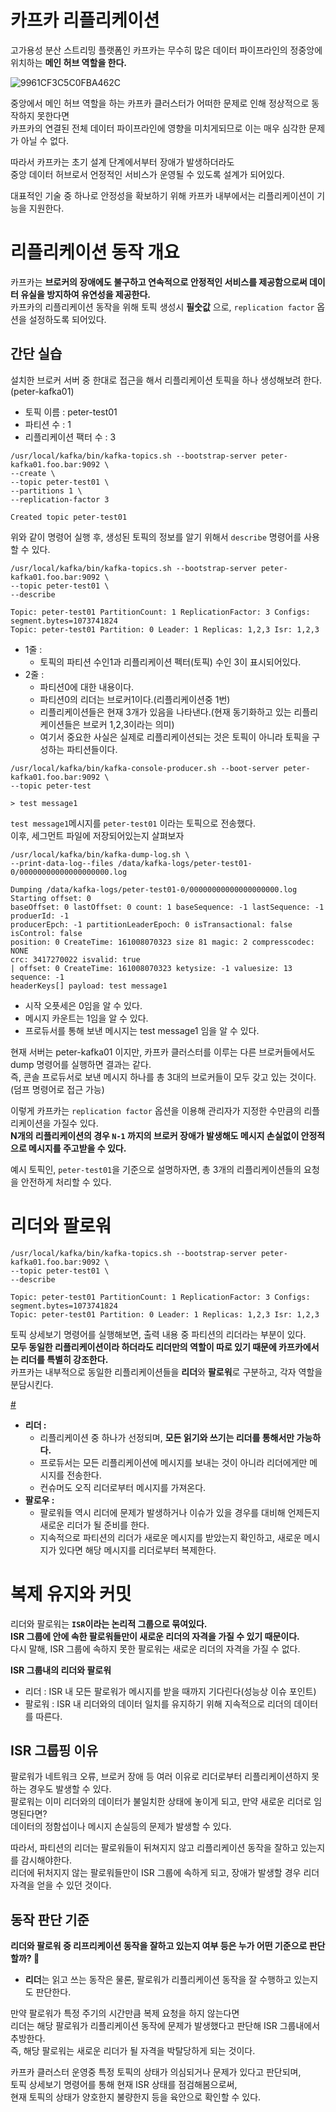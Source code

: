 # 카프카 리플리케이션 
  
고가용성 분산 스트리밍 플랫폼인 카프카는 무수히 많은 데이터 파이프라인의 정중앙에 위치하는 **메인 허브 역할을 한다.**        

![9961CF3C5C0FBA462C](https://user-images.githubusercontent.com/50267433/150273392-d8e9d94b-2ed8-498f-a458-d348e65f1e98.png)
  
중앙에서 메인 허브 역할을 하는 카프카 클러스터가 어떠한 문제로 인해 정상적으로 동작하지 못한다면         
카프카의 연결된 전체 데이터 파이프라인에 영향을 미치게되므로 이는 매우 심각한 문제가 아닐 수 없다.     
     
따라서 카프카는 초기 설계 단계에서부터 장애가 발생하더라도   
중앙 데이터 허브로서 언정적인 서비스가 운영될 수 있도록 설계가 되어있다.      
  
대표적인 기술 중 하나로 안정성을 확보하기 위해 카프카 내부에서는 리플리케이션이 기능을 지원한다.     

# 리플리케이션 동작 개요 
  
카프카는 **브로커의 장애에도 불구하고 연속적으로 안정적인 서비스를 제공함으로써 데이터 유실을 방지하여 유연성을 제공한다.**          
카프카의 리플리케이션 동작을 위해 토픽 생성시 **필숫값** 으로, `replication factor` 옵션을 설정하도록 되어있다.      
  
## 간단 실습 

설치한 브로커 서버 중 한대로 접근을 해서 리플리케이션 토픽을 하나 생성해보려 한다.(peter-kafka01)   

* 토픽 이름 : peter-test01
* 파티션 수 : 1
* 리플리케이션 팩터 수 : 3

```console
/usr/local/kafka/bin/kafka-topics.sh --bootstrap-server peter-kafka01.foo.bar:9092 \
--create \
--topic peter-test01 \
--partitions 1 \
--replication-factor 3

Created topic peter-test01
```
위와 같이 명령어 실행 후, 생성된 토픽의 정보를 알기 위해서 `describe` 명령어를 사용할 수 있다.   

```console
/usr/local/kafka/bin/kafka-topics.sh --bootstrap-server peter-kafka01.foo.bar:9092 \
--topic peter-test01 \
--describe

Topic: peter-test01 PartitionCount: 1 ReplicationFactor: 3 Configs: segment.bytes=1073741824 
Topic: peter-test01 Partition: 0 Leader: 1 Replicas: 1,2,3 Isr: 1,2,3
```
* 1줄 : 
    * 토픽의 파티션 수인1과 리플리케이션 펙터(토픽) 수인 3이 표시되어있다.      
* 2줄 : 
    * 파티션0에 대한 내용이다.   
    * 파티션0의 리더는 브로커1이다.(리플리케이션중 1번)  
    * 리플리케이션들은 현재 3개가 있음을 나타낸다.(현재 동기화하고 있는 리플리케이션들은 브로커 1,2,3이라는 의미)      
    * 여기서 중요한 사실은 실제로 리플리케이션되는 것은 토픽이 아니라 토픽을 구성하는 파티션들이다.  

```console
/usr/local/kafka/bin/kafka-console-producer.sh --boot-server peter-kafka01.foo.bar:9092 \
--topic peter-test

> test message1
```  
`test message1`메시지를 `peter-test01` 이라는 토픽으로 전송했다.        
이후, 세그먼트 파일에 저장되어있는지 살펴보자     
    
```console
/usr/local/kafka/bin/kafka-dump-log.sh \  
--print-data-log--files /data/kafka-logs/peter-test01-0/00000000000000000000.log
```
```console
Dumping /data/kafka-logs/peter-test01-0/00000000000000000000.log  
Starting offset: 0
baseOffset: 0 lastOffset: 0 count: 1 baseSequence: -1 lastSequence: -1 produerId: -1 
producerEpch: -1 partitionLeaderEpoch: 0 isTransactional: false isControl: false
position: 0 CreateTime: 161008070323 size 81 magic: 2 compresscodec: NONE   
crc: 3417270022 isvalid: true
| offset: 0 CreateTime: 161008070323 ketysize: -1 valuesize: 13 sequence: -1   
headerKeys[] payload: test message1
``` 
* 시작 오픗세은 0임을 알 수 있다.       
* 메시지 카운트는 1임을 알 수 있다.      
* 프로듀서를 통해 보낸 메시지는 test message1 임을 알 수 있다.   

현재 서버는 peter-kafka01 이지만, 카프카 클러스터를 이루는 다른 브로커들에서도 dump 명령어를 실행하면 결과는 같다.   
즉, 콘솔 프로듀서로 보낸 메시지 하나를 총 3대의 브로커들이 모두 갖고 있는 것이다.(덤프 명령어로 접근 가능)     
        
이렇게 카프카는 `replication factor` 옵션을 이용해 관리자가 지정한 수만큼의 리플리케이션을 가질수 있다.      
**N개의 리플리케이션의 경우 `N-1` 까지의 브로커 장애가 발생해도 메시지 손실없이 안정적으로 메시지를 주고받을 수 있다.**         
    
예시 토픽인, `peter-test01`을 기준으로 설명하자면, 총 3개의 리플리케이션들의 요청을 안전하게 처리할 수 있다.     
  
# 리더와 팔로워   

```console
/usr/local/kafka/bin/kafka-topics.sh --bootstrap-server peter-kafka01.foo.bar:9092 \
--topic peter-test01 \
--describe

Topic: peter-test01 PartitionCount: 1 ReplicationFactor: 3 Configs: segment.bytes=1073741824 
Topic: peter-test01 Partition: 0 Leader: 1 Replicas: 1,2,3 Isr: 1,2,3
```
 
토픽 상세보기 명령어를 실행해보면, 출력 내용 중 파티션의 리더라는 부분이 있다.        
**모두 동일한 리플리케이션이라 하더라도 리더만의 역할이 따로 있기 때문에 카프카에서는 리더를 특별히 강조한다.**    
카프카는 내부적으로 동일한 리플리케이션들을 **리더**와 **팔로워**로 구분하고, 각자 역할을 분담시킨다.       

[#](#) 

* **리더 :** 
    * 리플리케이션 중 하나가 선정되며, **모든 읽기와 쓰기는 리더를 통해서만 가능하다.**             
    * 프로듀서는 모든 리플리케이션에 메시지를 보내는 것이 아니라 리더에게만 메시지를 전송한다.       
    * 컨슈머도 오직 리더로부터 메시지를 가져온다.   
* **팔로우 :**
    * 팔로워들 역시 리더에 문제가 발생하거나 이슈가 있을 경우를 대비해 언제든지 새로운 리더가 될 준비를 한다.    
    * 지속적으로 파티션의 리더가 새로운 메시지를 받았는지 확인하고, 새로운 메시지가 있다면 해당 메시지를 리더로부터 복제한다.   
   
# 복제 유지와 커밋   
  
리더와 팔로워는 **`ISR`이라는 논리적 그룹으로 묶여있다.**          
**ISR 그룹에 안에 속한 팔로워들만이 새로운 리더의 자격을 가질 수 있기 때문이다.**           
다시 말해, ISR 그룹에 속하지 못한 팔로워는 새로운 리더의 자격을 가질 수 없다.          
    
**ISR 그룹내의 리더와 팔로워**  
* 리더 : ISR 내 모든 팔로워가 메시지를 받을 때까지 기다린다(성능상 이슈 포인트)   
* 팔로워 : ISR 내 리더와의 데이터 일치를 유지하기 위해 지속적으로 리더의 데이터를 따른다.     

## ISR 그룹핑 이유 

팔로워가 네트워크 오류, 브로커 장애 등 여러 이유로 리더로부터 리플리케이션하지 못하는 경우도 발생할 수 있다.           
팔로워는 이미 리더와의 데이터가 불일치한 상태에 놓이게 되고, 만약 새로운 리더로 임명된다면?            
데이터의 정함섭이나 메시지 손실등의 문제가 발생할 수 있다.         
             
따라서, 파티션의 리더는 팔로워들이 뒤쳐지지 않고 리플리케이션 동작을 잘하고 있는지를 감시해야한다.               
리더에 뒤처지지 않는 팔로워들만이 ISR 그룹에 속하게 되고, 장애가 발생할 경우 리더 자격을 얻을 수 있던 것이다.         

## 동작 판단 기준 
**리더와 팔로워 중 리프리케이션 동작을 잘하고 있는지 여부 등은 누가 어떤 기준으로 판단할까? 🤔**       
  
* **리더**는 읽고 쓰는 동작은 물론, 팔로워가 리플리케이션 동작을 잘 수행하고 있는지도 판단한다.    
    
만약 팔로워가 특정 주기의 시간만큼 복제 요청을 하지 않는다면        
리더는 해당 팔로워가 리플리케이션 동작에 문제가 발생했다고 판단해 ISR 그룹내에서 추방한다.      
즉, 해당 팔로워는 새로운 리더가 될 자격을 박탈당하게 되는 것이다.    
   
카프카 클러스터 운영중 특정 토픽의 상태가 의심되거나 문제가 있다고 판단되며,      
토픽 상세보기 명령어를 통해 현재 ISR 상태를 점검해봄으로써,        
현재 토픽의 상태가 양호한지 불량한지 등을 육안으로 확인할 수 있다.   

